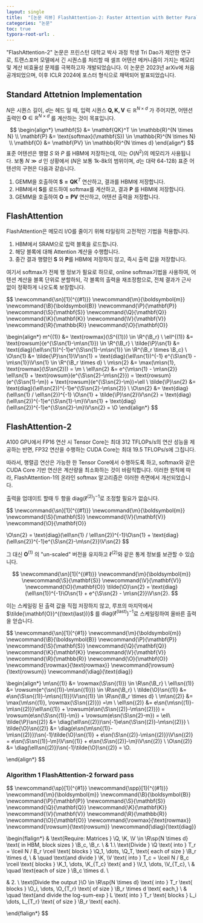 ```yaml
---
layout: single
title:  "[논문 리뷰] FlashAttention-2: Faster Attention with Better Parallelism and Work Partitioning"
categories: "논문"
toc: true
typora-root-url: .
---
```


"FlashAttention-2" 논문은 프린스턴 대학교 박사 과정 학생 Tri Dao가 제안한 연구로, 트랜스포머 모델에서 긴 시퀀스를 처리할 때 셀프 어텐션 메커니즘이 가지는 메모리 및 계산 비효율성 문제를 극복하고자 개발되었습니다. 이 논문은 2023년 arXiv에 처음 공개되었으며, 이후 ICLR 2024에 포스터 형식으로 채택되어 발표되었습니다. 

## Standard Attetnion Implementation

$N$은 시퀀스 길이, $d$는 헤드 일 때, 입력 시퀀스 $\mathbf{Q, K, V}\in \mathbb{R}^{N \times d }$ 가 주어지면, 어텐션 출력인 $\mathbf{O} \in \mathbb{R}^{N \times d}$ 를 계산하는 것이 목표입니다. 

$$
\begin{align*}
\mathbf{S} &= \mathbf{QK}^T \in \mathbb{R}^{N \times N} \\
\mathbf{P} &= \text{softmax}(\mathbf{S}) \in \mathbb{R}^{N \times N} \\
\mathbf{O} &= \mathbf{PV} \in \mathbb{R}^{N \times d}
\end{align*}
$$
표준 어텐션은 행렬 $S$ 와 $P$ 를 HBM에 저장하는데, 이는 $O(N^2)$의 메모리가 사용됩니다. 보통 $N \gg d$ 인 상황에서 ($N$은 보통 1k-8k의 범위이며, $d$는 대략 64-128) 표준 어텐션의 구현은 다음과 같습니다. 

1. GEMM을 호출하여 $\mathbf{S = QK}^T$ 연산하고, 결과를 HBM에 저장합니다. 
2. HBM에서 $\mathbf{S}$를 로드하여 softmax를 계산하고, 결과 $\mathbf{P}$ 를 HBM에 저장합니다. 
3. GEMM을 호출하여 $\mathbf{O = PV}$ 연산하고, 어텐션 출력을 저장합니다.

## FlashAttention 

FlashAttention은 메모리 I/O를 줄이기 위해 타일링의 고전적인 기법을 적용합니다. 

1. HBM에서 SRAM으로 입력 블록을 로드합니다. 
2. 해당 블록에 대해 Attention 계산을 수행합니다.
3. 중간 결과 행렬인 $\mathbf{S}$ 와 $\mathbf{P}$를 HBM에 저장하지 않고, 즉시 출력 값을 저장합니다. 

여기서 softmax가 전체 행 정보가 필요로 하므로, online softmax기법을 사용하여, 어텐션 계산을 블록 단위로 분할하되, 각 블록의 출력을 재조정함으로, 전체 결과가 근사 없이 정확하게 나오도록 보장합니다. 

$$
\newcommand{\sn}[1]{^{(#1)}}
\newcommand{\m}{\boldsymbol{m}} 
\newcommand{\B}{\boldsymbol{B}} 
\newcommand{\P}{\mathbf{P}} 
\newcommand{\S}{\mathbf{S}} 
\newcommand{\Q}{\mathbf{Q}} 
\newcommand{\K}{\mathbf{K}} 
\newcommand{\V}{\mathbf{V}} 
\newcommand{\R}{\mathbb{R}}
\newcommand{\O}{\mathbf{O}} 

\begin{align*}
m^{(1)} &= \text{rowmax}(\S^{(1)}) \in \R^{\B_r} \\
\ell^{(1)} &= \text{rowsum}(e^{\S\sn{1}-\m\sn{1}}) \in \R^{\B_r} \\
\tilde{\P}\sn{1} &= \text{diag}(\ell\sn{1})^{-1}e^{\S\sn{1}-\m\sn{1}} \in \R^{\B_r \times \B_c} \\\
\O\sn{1} &= \tilde{\P}\sn{1}\V\sn{1} = \text{diag}(\ell\sn{1})^{-1} e^{\S\sn{1} - \m\sn{1}}\V\sn{1} \in \R^{\B_r \times d} \\
\m\sn{2} &= \max(\m\sn{1}, \text{rowmax}(\S\sn{2})) = \m \\
\ell\sn{2} &= e^{\m\sn{1} - \m\sn{2}} \ell\sn{1} + \text{rowsum}(e^{\S\sn{2}-\m\sn{2}}) = \text{rowsum}(e^{\S\sn{1}-\m}) + \text{rowsum}(e^{\S\sn{2}-\m})=\ell \\
\tilde{\P}\sn{2} &= \text{diag}(\ell\sn{2})^{-1}e^{\S\sn{2}-\m\sn{2}} \\ 
\O\sn{2} &= \text{diag}(\ell\sn{1} / \ell\sn{2})^{-1} \O\sn{1} + \tilde{\P}\sn{2}\V\sn{2} = \text{diag}(\ell\sn{2})^{-1}e^{\S\sn{1}-\m}\V\sn{1} + \text{diag}(\ell\sn{2})^{-1}e^{\S\sn{2}-\m}\V\sn{2} = \O
\end{align*}
$$

## FlashAttention-2

A100 GPU에서 FP16 연산 시 Tensor Core는 최대 312 TFLOPs/s의 연산 성능을 제공하는 반면, FP32 연산을 수행하는 CUDA Core는 최대 19.5 TFLOPs/s에 그칩니다.

 따라서, 행렬곱 연산은 가능한 한 Tensor Core에서 수행하도록 하고, softmax와 같은 CUDA Core 기반 연산은 계산량을 최소화하는 것이 바람직합니다. 이러한 원칙에 따라, FlashAttention-1의 온라인 softmax 알고리즘은 이러한 측면에서 개선되었습니다.

출력을 업데이트 할때 두 항을 $\text{diag}(\ell^{(2)})^{-1}$로 조정할 필요가 없습니다. 

$$
\newcommand{\sn}[1]{^{(#1)}}
\newcommand{\m}{\boldsymbol{m}} 
\newcommand{\S}{\mathbf{S}} 
\newcommand{\V}{\mathbf{V}} 
\newcommand{\O}{\mathbf{O}} 

\O\sn{2} = \text{diag}(\ell\sn{1} / \ell\sn{2})^{-1}\O\sn{1} + \text{diag}(\ell\sn{2})^{-1}e^{\S\sn{2}-\m\sn{2}}\V\sn{2}
$$

그 대신 $\mathbf{O}^{(1)}$ 의 "un-scaled" 버전을 유지하고 $\ell^{(2)}$와 같은 통계 정보를 보관할 수 있습니다. 

$$
\newcommand{\sn}[1]{^{(#1)}}
\newcommand{\m}{\boldsymbol{m}} 
\newcommand{\S}{\mathbf{S}} 
\newcommand{\V}{\mathbf{V}} 
\newcommand{\O}{\mathbf{O}} 
\tilde{\O}\sn{2} = \text{diag}(\ell\sn{1})^{-1}\O\sn{1} + e^{\S\sn{2} - \m\sn{2}}\V\sn{2}.
$$

이는 스케일링 된 출력 값을 직접 저장하지 않고, 루프의 마지막에서 $\tilde{\mathbf{O}}^{(\text{last})}$ 를 $\text{diag}(\ell^{(\text{last})})^{-1}$로 스케일링하여 올바른 출력을 얻습니다. 

$$
\newcommand{\sn}[1]{^{#1}}
\newcommand{\m}{\boldsymbol{m}} 
\newcommand{\B}{\boldsymbol{B}} 
\newcommand{\P}{\mathbf{P}} 
\newcommand{\S}{\mathbf{S}} 
\newcommand{\Q}{\mathbf{Q}} 
\newcommand{\K}{\mathbf{K}} 
\newcommand{\V}{\mathbf{V}} 
\newcommand{\R}{\mathbb{R}}
\newcommand{\O}{\mathbf{O}} 
\newcommand{\rowmax}{\text{rowmax}} 
\newcommand{\rowsum}{\text{rowsum}} 
\newcommand{\diag}{\text{diag}} 

\begin{align*}
\m\sn{(1)} &= \rowmax(\S\sn{(1)}) \in \R\sn{\B_r} \\
\ell\sn{(1)} &= \rowsum(e^{\sn{(1)}-\m\sn{(1)}}) \in \R\sn{\B_r} \\
\tilde{\O}\sn{(1)} &= e\sn{\S\sn{(1)}-\m\sn{(1)}}\V\sn{(1)} \in \R\sn{\B_r \times d} \\
\m\sn{(2)} &= \max(\m\sn{(1)}, \rowmax{\S\sn{(2)}}) =\m \\
\ell\sn{(2)} &= e\sn{\m\sn{(1)}-\m\sn{(2)}}\ell\sn{(1)} + \rowsum(e\sn{\S\sn{(2)}-\m\sn{(2)}}) = \rowsum(e\sn{\S\sn{(1)}-\m}) + \rowsum(e\sn{\S\sn{2}-m}) = \ell\\
\tilde{\P}\sn{(2)} &= \diag(\ell\sn{(2)})\sn{-1}e\sn{\S\sn{(2)}-\m\sn{(2)}} \\
\tilde{\O}\sn{(2)} &= \diag(e\sn{\m\sn{(1)}-\m\sn{(2)}})\sn{-1}\tilde{\O}\sn{(1)} + e\sn{\S\sn{(2)}-\m\sn{(2)}}\V\sn{(2)} = e\sn{\S\sn{(1)}-\m}\V\sn{(1)} + e\sn{\S\sn{(2)}-\m}\V\sn{(2)} \\
\O\sn{(2)} &= \diag(\ell\sn{(2)})\sn{-1}\tilde{\O}\sn{(2)} = \O.

\end{align*}
$$

### Algorithm 1 FlashAttention-2 forward pass 

$$
\newcommand{\sp}[1]{^{#1}}
\newcommand{\spp}[1]{^{(#1)}}
\newcommand{\m}{\boldsymbol{m}} 
\newcommand{\B}{\boldsymbol{B}} 
\newcommand{\P}{\mathbf{P}} 
\newcommand{\S}{\mathbf{S}} 
\newcommand{\Q}{\mathbf{Q}} 
\newcommand{\K}{\mathbf{K}} 
\newcommand{\V}{\mathbf{V}} 
\newcommand{\R}{\mathbb{R}}
\newcommand{\O}{\mathbf{O}} 
\newcommand{\rowmax}{\text{rowmax}} 
\newcommand{\rowsum}{\text{rowsum}} 
\newcommand{\diag}{\text{diag}}

\begin{flalign*}
& \text{Require: Matrices } \Q, \K, \V \in \R\sp{N \times d} \text{ in HBM, block sizes } \B_c, \B_r. \\
& 1.\ \text{Divide } \Q \text{ into } T_r = \lceil N / B_r \rceil \text{ blocks } \Q_1, \dots, \Q_T, \text{ each of size } \B_r \times d, \\
& \quad \text{and divide } \K, \V \text{ into } T_c = \lceil N / B_c \rceil \text{ blocks } \K_1, \dots, \K_{T_c} \text{ and } \V_1, \dots, \V_{T_c}, \\
& \quad \text{each of size } \B_c \times d. \\

& 2. \ \text{Divide the output }\O \in \R\sp{N \times d} \text{ into } T_r \text{ blocks } \O_i, \dots, \O_{T_r} \text{ of size } \B_r \times d \text{ each,} \\
& \quad \text{and divide the log-sum-exp } L \text{ into } T_r \text{ blocks } L_i \dots, L_{T_r} \text{ of size } \B_r \text{ each}.


\end{flalign*}
$$

